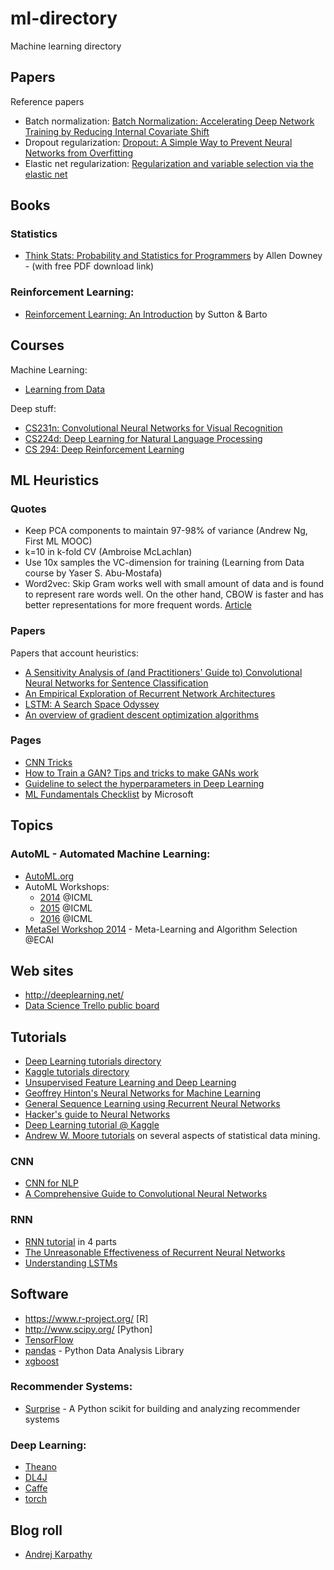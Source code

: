 # ml-directory
Machine learning directory

## Papers

Reference papers

 - Batch normalization: [Batch Normalization: Accelerating Deep Network Training by Reducing Internal Covariate Shift](https://arxiv.org/abs/1502.03167)
 - Dropout regularization: [Dropout: A Simple Way to Prevent Neural Networks from Overfitting](http://jmlr.org/papers/v15/srivastava14a.html)
 - Elastic net regularization: [Regularization and variable selection via the
elastic net](http://web.stanford.edu/~hastie/Papers/B67.2%20%282005%29%20301-320%20Zou%20&%20Hastie.pdf)


## Books

### Statistics

- [Think Stats: Probability and Statistics for Programmers](http://greenteapress.com/thinkstats/) by Allen Downey - (with free PDF download link)

### Reinforcement Learning:

- [Reinforcement Learning: An Introduction](https://webdocs.cs.ualberta.ca/~sutton/book/the-book.html) by Sutton & Barto

## Courses

Machine Learning:

- [Learning from Data](http://work.caltech.edu/telecourse.html)

Deep stuff:

- [CS231n: Convolutional Neural Networks for Visual Recognition](http://cs231n.stanford.edu/)
- [CS224d: Deep Learning for Natural Language Processing](http://cs224d.stanford.edu/)
- [CS 294: Deep Reinforcement Learning](http://rll.berkeley.edu/deeprlcourse/)

## ML Heuristics

### Quotes

- Keep PCA components to maintain 97-98% of variance (Andrew Ng, First ML MOOC)
- k=10 in k-fold CV (Ambroise McLachlan)
- Use 10x samples the VC-dimension for training (Learning from Data course by Yaser S. Abu-Mostafa)
- Word2vec: Skip Gram works well with small amount of data and is found to represent rare words well. On the other hand, CBOW is faster and has better representations for more frequent words. [Article](https://towardsdatascience.com/introduction-to-word-embedding-and-word2vec-652d0c2060fa)

### Papers

Papers that account heuristics:

- [A Sensitivity Analysis of (and Practitioners' Guide to) Convolutional Neural Networks for Sentence Classification](https://arxiv.org/abs/1510.03820)
- [An Empirical Exploration of Recurrent Network Architectures](http://proceedings.mlr.press/v37/jozefowicz15.pdf)
- [LSTM: A Search Space Odyssey](https://arxiv.org/pdf/1503.04069.pdf)
- [An overview of gradient descent optimization algorithms](https://arxiv.org/abs/1609.04747)

### Pages

- [CNN Tricks](http://lamda.nju.edu.cn/weixs/project/CNNTricks/CNNTricks.html)
- [How to Train a GAN? Tips and tricks to make GANs work](https://github.com/soumith/ganhacks)
- [Guideline to select the hyperparameters in Deep Learning](https://stats.stackexchange.com/q/95495/57185)
- [ML Fundamentals Checklist](https://microsoft.github.io/code-with-engineering-playbook/machine-learning/ml-fundamentals-checklist/) by Microsoft

## Topics

### AutoML - Automated Machine Learning:
- [AutoML.org](http://automl.org/)
- AutoML Workshops:
  - [2014](https://sites.google.com/site/automlwsicml14/) @ICML
  - [2015](https://sites.google.com/site/automlwsicml15/) @ICML
  - [2016](https://sites.google.com/site/automl2016/) @ICML
- [MetaSel Workshop 2014](http://metasel2014.inescporto.pt/) - Meta-Learning and Algorithm Selection @ECAI

## Web sites

- http://deeplearning.net/
- [Data Science Trello public board](https://trello.com/b/rbpEfMld/data-science)

## Tutorials

- [Deep Learning tutorials directory](http://deeplearning.net/tutorial/)
- [Kaggle tutorials directory](https://www.kaggle.com/wiki/Tutorials)
- [Unsupervised Feature Learning and Deep Learning](http://ufldl.stanford.edu/tutorial/)
- [Geoffrey Hinton's Neural Networks for Machine Learning](https://www.youtube.com/playlist?list=PLnWkMhyDLp1DepxsI1pjLBMKnq6INEqKR)
- [General Sequence Learning using Recurrent Neural Networks](https://clip.mn/video/yt-VINCQghQRuM)
- [Hacker's guide to Neural Networks](http://karpathy.github.io/neuralnets/)
- [Deep Learning tutorial @ Kaggle](https://www.kaggle.com/c/second-annual-data-science-bowl/details/deep-learning-tutorial)
- [Andrew W. Moore tutorials](https://www.cs.cmu.edu/~awm/tutorials.html) on several aspects of statistical data mining.

### CNN

- [CNN for NLP](http://www.wildml.com/2015/11/understanding-convolutional-neural-networks-for-nlp/)
- [A Comprehensive Guide to Convolutional Neural Networks](https://towardsdatascience.com/a-comprehensive-guide-to-convolutional-neural-networks-the-eli5-way-3bd2b1164a53)

### RNN

- [RNN tutorial](http://www.wildml.com/2015/10/recurrent-neural-network-tutorial-part-4-implementing-a-grulstm-rnn-with-python-and-theano/) in 4 parts
- [The Unreasonable Effectiveness of Recurrent Neural Networks](http://karpathy.github.io/2015/05/21/rnn-effectiveness/)
- [Understanding LSTMs](http://colah.github.io/posts/2015-08-Understanding-LSTMs/)

## Software

- https://www.r-project.org/ [R]
- http://www.scipy.org/ [Python]
- [TensorFlow](http://www.tensorflow.org/)
- [pandas](http://pandas.pydata.org/) - Python Data Analysis Library
- [xgboost](https://github.com/dmlc/xgboost)

### Recommender Systems:
- [Surprise](https://github.com/NicolasHug/Surprise) - A Python scikit for building and analyzing recommender systems

### Deep Learning: 
- [Theano](http://www.deeplearning.net/software/theano/)
- [DL4J](http://deeplearning4j.org/)
- [Caffe](http://caffe.berkeleyvision.org/)
- [torch](http://torch.ch/)

## Blog roll

- [Andrej Karpathy](http://karpathy.github.io/)
